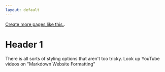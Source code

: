 ```yaml
---
layout: default
---
```


[Create more pages like this.](./another-page.html).


# Header 1

There is all sorts of styling options that aren't too tricky. Look up YouTube videos on "Markdown Website Formatting"
